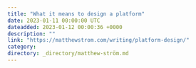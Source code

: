 ```yaml
---
title: "What it means to design a platform"
date: 2023-01-11 00:00:00 UTC
dateadded: 2023-01-12 00:00:36 +0000
description: ""
link: "https://matthewstrom.com/writing/platform-design/"
category:
directory: _directory/matthew-ström.md
---
```

